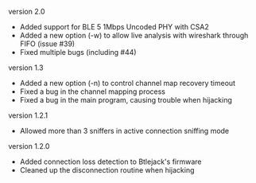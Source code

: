 version 2.0

* Added support for BLE 5 1Mbps Uncoded PHY with CSA2
* Added a new option (-w) to allow live analysis with wireshark through FIFO (issue #39)
* Fixed multiple bugs (including #44)

version 1.3

* Added a new option (-n) to control channel map recovery timeout
* Fixed a bug in the channel mapping process
* Fixed a bug in the main program, causing trouble when hijacking

version 1.2.1

* Allowed more than 3 sniffers in active connection sniffing mode

version 1.2.0

* Added connection loss detection to Btlejack's firmware
* Cleaned up the disconnection routine when hijacking

